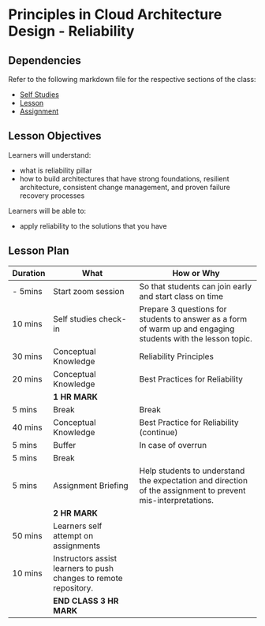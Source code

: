 # Principles in Cloud Architecture Design - Reliability

## Dependencies

Refer to the following markdown file for the respective sections of the class:
- [Self Studies](./studies.md)
- [Lesson](./lesson.md)
- [Assignment](./assignment.md)

## Lesson Objectives

Learners will understand:
- what is reliability pillar
- how to build architectures that have strong foundations, resilient architecture, consistent change management, and proven failure recovery processes

Learners will be able to:
- apply reliability to the solutions that you have


## Lesson Plan

|Duration|What|How or Why|
|--------|-----|-------|
|- 5mins |Start zoom session|So that students can join early and start class on time|
|10 mins|Self studies check-in|Prepare 3 questions for students to answer as a form of warm up and engaging students with the lesson topic.|
|30 mins|Conceptual Knowledge| Reliability Principles|
|20 mins|Conceptual Knowledge| Best Practices for Reliability|
||**1 HR MARK**|
|5 mins|Break|Break|
|40 mins|Conceptual Knowledge| Best Practice for Reliability (continue)|
|5 mins|Buffer|In case of overrun|
|5 mins|Break||
|5 mins|Assignment Briefing|Help students to understand the expectation and direction of the assignment to prevent mis-interpretations.|
||**2 HR MARK**|
|50 mins|Learners self attempt on assignments|
|10 mins|Instructors assist learners to push changes to remote repository.|
||**END CLASS 3 HR MARK**|

